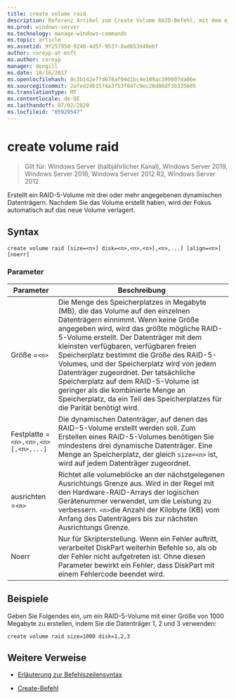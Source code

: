 ```yaml
---
title: create volume raid
description: Referenz Artikel zum Create Volume RAID-Befehl, mit dem ein RAID-5-Volume mit drei oder mehr angegebenen dynamischen Datenträgern erstellt wird.
ms.prod: windows-server
ms.technology: manage-windows-commands
ms.topic: article
ms.assetid: 9f257950-9240-4d5f-9537-8ad653d48ebf
author: coreyp-at-msft
ms.author: coreyp
manager: dongill
ms.date: 10/16/2017
ms.openlocfilehash: 0c3b142e7fd678af04d1bc4e109ac399807da06e
ms.sourcegitcommit: 2afed2461574a3f53f84fc9ec28d86df3b335685
ms.translationtype: MT
ms.contentlocale: de-DE
ms.lasthandoff: 07/02/2020
ms.locfileid: "85929547"
---
```

# <a name="create-volume-raid"></a>create volume raid

> Gilt für: Windows Server (halbjährlicher Kanal), Windows Server 2019, Windows Server 2016, Windows Server 2012 R2, Windows Server 2012

Erstellt ein RAID-5-Volume mit drei oder mehr angegebenen dynamischen Datenträgern. Nachdem Sie das Volume erstellt haben, wird der Fokus automatisch auf das neue Volume verlagert.

## <a name="syntax"></a>Syntax

```
create volume raid [size=<n>] disk=<n>,<n>,<n>[,<n>,...] [align=<n>] [noerr]
```

### <a name="parameters"></a>Parameter

| Parameter | Beschreibung |
| --------- | ----------- |
| Größe =`<n>` | Die Menge des Speicherplatzes in Megabyte (MB), die das Volume auf den einzelnen Datenträgern einnimmt. Wenn keine Größe angegeben wird, wird das größte mögliche RAID-5-Volume erstellt. Der Datenträger mit dem kleinsten verfügbaren, verfügbaren freien Speicherplatz bestimmt die Größe des RAID-5-Volumes, und der Speicherplatz wird von jedem Datenträger zugeordnet. Der tatsächliche Speicherplatz auf dem RAID-5-Volume ist geringer als die kombinierte Menge an Speicherplatz, da ein Teil des Speicherplatzes für die Parität benötigt wird. |
| Festplatte =`<n>,<n>,<n>[,<n>,...]` | Die dynamischen Datenträger, auf denen das RAID-5-Volume erstellt werden soll. Zum Erstellen eines RAID-5-Volumes benötigen Sie mindestens drei dynamische Datenträger. Eine Menge an Speicherplatz, der gleich `size=<n>` ist, wird auf jedem Datenträger zugeordnet. |
| ausrichten =`<n>` | Richtet alle volumeblöcke an der nächstgelegenen Ausrichtungs Grenze aus. Wird in der Regel mit den Hardware-RAID-Arrays der logischen Gerätenummer verwendet, um die Leistung zu verbessern. `<n>`die Anzahl der Kilobyte (KB) vom Anfang des Datenträgers bis zur nächsten Ausrichtungs Grenze. |
| Noerr | Nur für Skripterstellung. Wenn ein Fehler auftritt, verarbeitet DiskPart weiterhin Befehle so, als ob der Fehler nicht aufgetreten ist. Ohne diesen Parameter bewirkt ein Fehler, dass DiskPart mit einem Fehlercode beendet wird. |

## <a name="examples"></a>Beispiele

Geben Sie Folgendes ein, um ein RAID-5-Volume mit einer Größe von 1000 Megabyte zu erstellen, indem Sie die Datenträger 1, 2 und 3 verwenden:

```
create volume raid size=1000 disk=1,2,3
```

## <a name="additional-references"></a>Weitere Verweise

- [Erläuterung zur Befehlszeilensyntax](command-line-syntax-key.md)

- [Create-Befehl](create.md)
